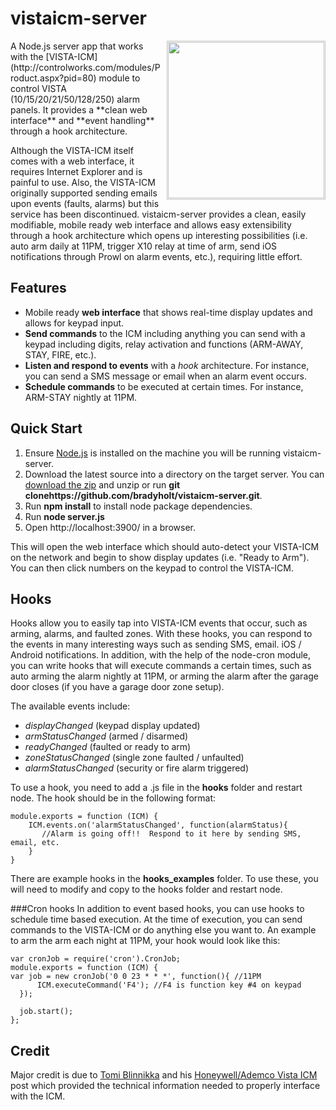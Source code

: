 vistaicm-server
==========

<img style="width:250px; float:right; border:solid 1px #c3c3c3; padding:1px; margin-left:10px" src="http://www.geekytidbits.com/wp-content/uploads/20110827-102534.jpg"/>
A Node.js server app that works with the [VISTA-ICM](http://controlworks.com/modules/Product.aspx?pid=80) module to control VISTA (10/15/20/21/50/128/250) alarm panels.  It provides a **clean web interface** and **event handling** through a hook architecture.

Although the VISTA-ICM itself comes with a web interface, it requires Internet Explorer and is painful to use.  Also, the VISTA-ICM originally supported sending emails upon events (faults, alarms) but this service has been discontinued.  vistaicm-server provides a clean, easily modifiable, mobile ready web interface and allows easy extensibility through a hook architecture which opens up interesting possibilities (i.e. auto arm daily at 11PM, trigger X10 relay at time of arm, send iOS notifications through Prowl on alarm events, etc.), requiring little effort. 

Features
------- 

- Mobile ready **web interface** that shows real-time display updates and allows for keypad input.
- **Send commands** to the ICM including anything you can send with a keypad including digits, relay activation and functions (ARM-AWAY, STAY, FIRE, etc.).
- **Listen and respond to events** with a *hook* architecture.  For instance, you can send a SMS message or email when an alarm event occurs.   
- **Schedule commands** to be executed at certain times.  For instance, ARM-STAY nightly at 11PM.

Quick Start
---------


1. Ensure [Node.js](http://nodejs.org/) is installed on the machine you will be running vistaicm-server.
2. Download the latest source into a directory on the target server.  You can [download the zip](https://github.com/bradyholt/vistaicm-server/archive/master.zip) and unzip or run **git clonehttps://github.com/bradyholt/vistaicm-server.git**.
3. Run **npm install** to install node package dependencies.
3. Run **node server.js** 
4. Open http://localhost:3900/ in a browser.

This will open the web interface which should auto-detect your VISTA-ICM on the network and begin to show display updates (i.e. "Ready to Arm").  You can then click numbers on the keypad to control the VISTA-ICM.

Hooks
-----

Hooks allow you to easily tap into VISTA-ICM events that occur, such as arming, alarms, and faulted zones.  With these hooks, you can respond to the events in many interesting ways such as sending SMS, email. iOS / Android notifications.  In addition, with the help of the node-cron module, you can write hooks that will execute commands a certain times, such as auto arming the alarm nightly at 11PM, or arming the alarm after the garage door closes (if you have a garage door zone setup).

The available events include:

 - *displayChanged* (keypad display updated)
 - *armStatusChanged* (armed / disarmed)
 - *readyChanged* (faulted or ready to arm)
 - *zoneStatusChanged* (single zone faulted / unfaulted)
 - *alarmStatusChanged* (security or fire alarm triggered)

To use a hook, you need to add a .js file in the **hooks** folder and restart node.  The hook should be in the following format:

    module.exports = function (ICM) {
        ICM.events.on('alarmStatusChanged', function(alarmStatus){
           //Alarm is going off!!  Respond to it here by sending SMS, email, etc.
        }
    }

There are example hooks in the **hooks_examples** folder.  To use these, you will need to modify and copy to the hooks folder and restart node.

###Cron hooks
In addition to event based hooks, you can use hooks to schedule time based execution.  At the time of execution, you can send commands to the VISTA-ICM or do anything else you want to.  An example to arm the arm each night at 11PM, your hook would look like this:

    var cronJob = require('cron').CronJob;
    module.exports = function (ICM) {
	var job = new cronJob('0 0 23 * * *', function(){ //11PM
    	  ICM.executeCommand('F4'); //F4 is function key #4 on keypad
	  });

	  job.start();
    };



Credit
-----
Major credit is due to [Tomi Blinnikka](https://twitter.com/docBliny) and his [Honeywell/Ademco Vista ICM](http://bliny.net/blog/post/HoneywellAdemco-Vista-ICM-network.aspx) post which provided the technical information needed to properly interface with the ICM.